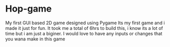# Hop-game
My first GUI based 2D game designed using Pygame
Its my first game and i made it just for fun. It took me a total of 6hrs to build this, i know its a lot of time but i am just a biginer.
I would love to have any inputs or changes that you wana make in this game
